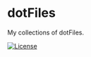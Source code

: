 # dotFiles

My collections of dotFiles.

[![License](https://img.shields.io/github/license/alfianguide/dotFiles.svg?style=flat-square)](LICENSE)


